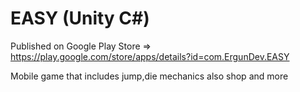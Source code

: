 # EASY (Unity C#)
Published on Google Play Store => https://play.google.com/store/apps/details?id=com.ErgunDev.EASY

Mobile game that includes jump,die mechanics also shop and more
